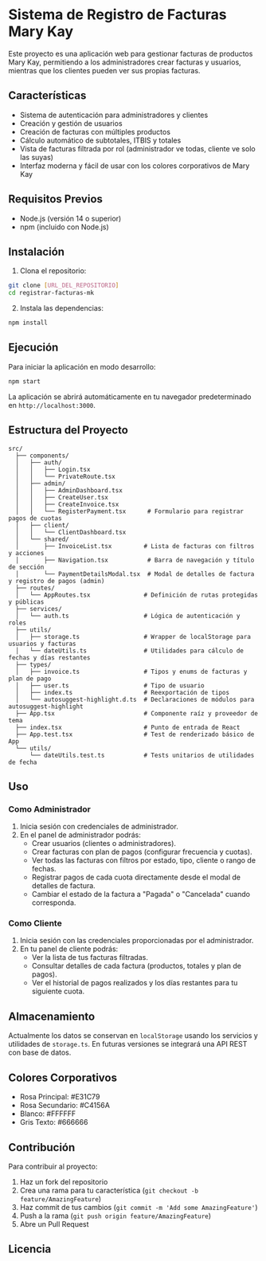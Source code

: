 # Sistema de Registro de Facturas Mary Kay

Este proyecto es una aplicación web para gestionar facturas de productos Mary Kay, permitiendo a los administradores crear facturas y usuarios, mientras que los clientes pueden ver sus propias facturas.

## Características

- Sistema de autenticación para administradores y clientes
- Creación y gestión de usuarios
- Creación de facturas con múltiples productos
- Cálculo automático de subtotales, ITBIS y totales
- Vista de facturas filtrada por rol (administrador ve todas, cliente ve solo las suyas)
- Interfaz moderna y fácil de usar con los colores corporativos de Mary Kay

## Requisitos Previos

- Node.js (versión 14 o superior)
- npm (incluido con Node.js)

## Instalación

1. Clona el repositorio:
```bash
git clone [URL_DEL_REPOSITORIO]
cd registrar-facturas-mk
```

2. Instala las dependencias:
```bash
npm install
```

## Ejecución

Para iniciar la aplicación en modo desarrollo:

```bash
npm start
```

La aplicación se abrirá automáticamente en tu navegador predeterminado en `http://localhost:3000`.

## Estructura del Proyecto

```plaintext
src/
  ├── components/
  │   ├── auth/
  │   │   ├── Login.tsx
  │   │   └── PrivateRoute.tsx
  │   ├── admin/
  │   │   ├── AdminDashboard.tsx
  │   │   ├── CreateUser.tsx
  │   │   ├── CreateInvoice.tsx
  │   │   └── RegisterPayment.tsx      # Formulario para registrar pagos de cuotas
  │   ├── client/
  │   │   └── ClientDashboard.tsx
  │   └── shared/
  │       ├── InvoiceList.tsx         # Lista de facturas con filtros y acciones
  │       ├── Navigation.tsx           # Barra de navegación y título de sección
  │       └── PaymentDetailsModal.tsx  # Modal de detalles de factura y registro de pagos (admin)
  ├── routes/
  │   └── AppRoutes.tsx               # Definición de rutas protegidas y públicas
  ├── services/
  │   └── auth.ts                     # Lógica de autenticación y roles
  ├── utils/
  │   ├── storage.ts                  # Wrapper de localStorage para usuarios y facturas
  │   └── dateUtils.ts                # Utilidades para cálculo de fechas y días restantes
  ├── types/
  │   ├── invoice.ts                  # Tipos y enums de facturas y plan de pago
  │   ├── user.ts                     # Tipo de usuario
  │   ├── index.ts                    # Reexportación de tipos
  │   └── autosuggest-highlight.d.ts  # Declaraciones de módulos para autosuggest-highlight
  ├── App.tsx                         # Componente raíz y proveedor de tema
  ├── index.tsx                       # Punto de entrada de React
  ├── App.test.tsx                    # Test de renderizado básico de App
  └── utils/
      └── dateUtils.test.ts           # Tests unitarios de utilidades de fecha
```

## Uso

### Como Administrador

1. Inicia sesión con credenciales de administrador.
2. En el panel de administrador podrás:
   - Crear usuarios (clientes o administradores).
   - Crear facturas con plan de pagos (configurar frecuencia y cuotas).
   - Ver todas las facturas con filtros por estado, tipo, cliente o rango de fechas.
   - Registrar pagos de cada cuota directamente desde el modal de detalles de factura.
   - Cambiar el estado de la factura a "Pagada" o "Cancelada" cuando corresponda.

### Como Cliente

1. Inicia sesión con las credenciales proporcionadas por el administrador.
2. En tu panel de cliente podrás:
   - Ver la lista de tus facturas filtradas.
   - Consultar detalles de cada factura (productos, totales y plan de pagos).
   - Ver el historial de pagos realizados y los días restantes para tu siguiente cuota.

## Almacenamiento

Actualmente los datos se conservan en `localStorage` usando los servicios y utilidades de `storage.ts`. En futuras versiones se integrará una API REST con base de datos.

## Colores Corporativos

- Rosa Principal: #E31C79
- Rosa Secundario: #C4156A
- Blanco: #FFFFFF
- Gris Texto: #666666

## Contribución

Para contribuir al proyecto:

1. Haz un fork del repositorio
2. Crea una rama para tu característica (`git checkout -b feature/AmazingFeature`)
3. Haz commit de tus cambios (`git commit -m 'Add some AmazingFeature'`)
4. Push a la rama (`git push origin feature/AmazingFeature`)
5. Abre un Pull Request

## Licencia


